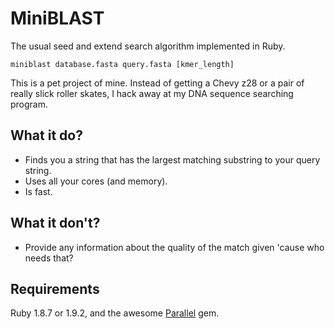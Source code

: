 # MiniBLAST

The usual seed and extend search algorithm implemented in Ruby.

    miniblast database.fasta query.fasta [kmer_length]

This is a pet project of mine. Instead of getting a Chevy z28 or a pair of really slick roller skates, I hack away at my DNA sequence searching program.

## What it do?

- Finds you a string that has the largest matching substring to your query string.
- Uses all your cores (and memory).
- Is fast.
	
## What it don't?

- Provide any information about the quality of the match given 'cause who needs that?

## Requirements

Ruby 1.8.7 or 1.9.2, and the awesome [Parallel](https://github.com/grosser/parallel) gem.